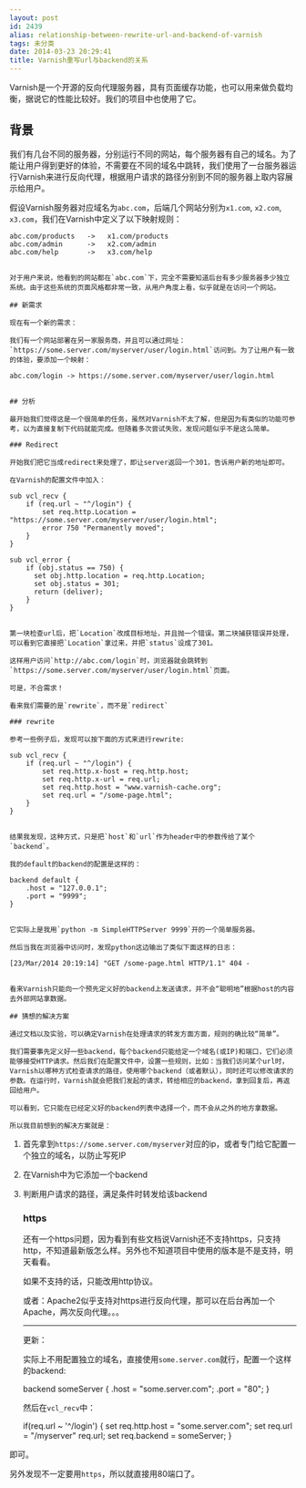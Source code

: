 ```yaml
---
layout: post
id: 2439
alias: relationship-between-rewrite-url-and-backend-of-varnish
tags: 未分类
date: 2014-03-23 20:29:41
title: Varnish重写url与backend的关系
---
```


Varnish是一个开源的反向代理服务器，具有页面缓存功能，也可以用来做负载均衡，据说它的性能比较好。我们的项目中也使用了它。

## 背景

我们有几台不同的服务器，分别运行不同的网站，每个服务器有自己的域名。为了能让用户得到更好的体验，不需要在不同的域名中跳转，我们使用了一台服务器运行Varnish来进行反向代理，根据用户请求的路径分别到不同的服务器上取内容展示给用户。

假设Varnish服务器对应域名为`abc.com`，后端几个网站分别为`x1.com`, `x2.com`, `x3.com`，我们在Varnish中定义了以下映射规则：

    abc.com/products   ->   x1.com/products
    abc.com/admin      ->   x2.com/admin
    abc.com/help       ->   x3.com/help
    

    对于用户来说，他看到的网站都在`abc.com`下，完全不需要知道后台有多少服务器多少独立系统。由于这些系统的页面风格都非常一致，从用户角度上看，似乎就是在访问一个网站。

    ## 新需求

    现在有一个新的需求：

    我们有一个网站部署在另一家服务商，并且可以通过网址：`https://some.server.com/myserver/user/login.html`访问到。为了让用户有一致的体验，要添加一个映射：

    abc.com/login -> https://some.server.com/myserver/user/login.html
    

    ## 分析

    最开始我们觉得这是一个很简单的任务，虽然对Varnish不太了解，但是因为有类似的功能可参考，以为直接复制下代码就能完成。但随着多次尝试失败，发现问题似乎不是这么简单。

    ### Redirect

    开始我们把它当成redirect来处理了，即让server返回一个301，告诉用户新的地址即可。

    在Varnish的配置文件中加入：

    sub vcl_recv {
        if (req.url ~ "^/login") {
            set req.http.Location = "https://some.server.com/myserver/user/login.html";
            error 750 "Permanently moved";
        }
    }

    sub vcl_error {
        if (obj.status == 750) {
          set obj.http.location = req.http.Location;
          set obj.status = 301;
          return (deliver);
        }
    }
    

    第一块检查url后，把`Location`改成目标地址，并且抛一个错误。第二块捕获错误并处理，可以看到它直接把`Location`拿过来，并把`status`设成了301。

    这样用户访问`http://abc.com/login`时，浏览器就会跳转到`https://some.server.com/myserver/user/login.html`页面。

    可是，不合需求！

    看来我们需要的是`rewrite`，而不是`redirect`

    ### rewrite

    参考一些例子后，发现可以按下面的方式来进行rewrite:

    sub vcl_recv {
        if (req.url ~ "^/login") {        
            set req.http.x-host = req.http.host;
            set req.http.x-url = req.url;
            set req.http.host = "www.varnish-cache.org";
            set req.url = "/some-page.html";
        }
    }
    

    结果我发现，这种方式，只是把`host`和`url`作为header中的参数传给了某个`backend`。

    我的default的backend的配置是这样的：

    backend default {
        .host = "127.0.0.1";
        .port = "9999";
    }
    

    它实际上是我用`python -m SimpleHTTPServer 9999`开的一个简单服务器。

    然后当我在浏览器中访问时，发现python这边输出了类似下面这样的日志：

    [23/Mar/2014 20:19:14] "GET /some-page.html HTTP/1.1" 404 -
    

    看来Varnish只能向一个预先定义好的backend上发送请求，并不会“聪明地”根据host的内容去外部网站拿数据。

    ## 猜想的解决方案

    通过文档以及实验，可以确定Varnish在处理请求的转发方面方面，规则的确比较“简单”。

    我们需要事先定义好一些backend，每个backend只能给定一个域名(或IP)和端口，它们必须能够接受HTTP请求。然后我们在配置文件中，设置一些规则，比如：当我们访问某个url时，Varnish以哪种方式检查请求的路径，使用哪个backend（或者默认），同时还可以修改请求的参数。在运行时，Varnish就会把我们发起的请求，转给相应的backend，拿到回复后，再返回给用户。

    可以看到，它只能在已经定义好的backend列表中选择一个，而不会从之外的地方拿数据。

    所以我目前想到的解决方案就是：

1.  首先拿到`https://some.server.com/myserver`对应的ip，或者专门给它配置一个独立的域名，以防止写死IP
2.  在Varnish中为它添加一个backend
3.  判断用户请求的路径，满足条件时转发给该backend

    ### https

    还有一个https问题，因为看到有些文档说Varnish还不支持https，只支持http，不知道最新版怎么样。另外也不知道项目中使用的版本是不是支持，明天看看。

    如果不支持的话，只能改用http协议。

    或者：Apache2似乎支持对https进行反向代理，那可以在后台再加一个Apache，两次反向代理。。。

    * * *

    更新：

    实际上不用配置独立的域名，直接使用`some.server.com`就行，配置一个这样的backend:

    backend someServer {
        .host = "some.server.com";
        .port = "80";
    }
    

    然后在`vcl_recv`中：

    if(req.url ~ '^/login') {
        set req.http.host = "some.server.com";
        set req.url = "/myserver" req.url;
        set req.backend = someServer;
    }

即可。

另外发现不一定要用`https`，所以就直接用80端口了。
